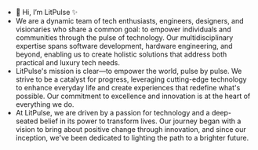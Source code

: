 - 👋 Hi, I’m LitPulse ✨
- We are a dynamic team of tech enthusiasts, engineers, designers, and visionaries who share a common goal: to empower individuals and communities through the pulse of technology. Our multidisciplinary expertise spans software development, hardware engineering, and beyond, enabling us to create holistic solutions that address both practical and luxury tech needs.
- LitPulse's mission is clear—to empower the world, pulse by pulse. We strive to be a catalyst for progress, leveraging cutting-edge technology to enhance everyday life and create experiences that redefine what's possible. Our commitment to excellence and innovation is at the heart of everything we do.
- At LitPulse, we are driven by a passion for technology and a deep-seated belief in its power to transform lives. Our journey began with a vision to bring about positive change through innovation, and since our inception, we've been dedicated to lighting the path to a brighter future.


<!---
LitPulse/LitPulse is a ✨ special ✨ repository because its `README.md` (this file) appears on your GitHub profile.
You can click the Preview link to take a look at your changes.
--->

